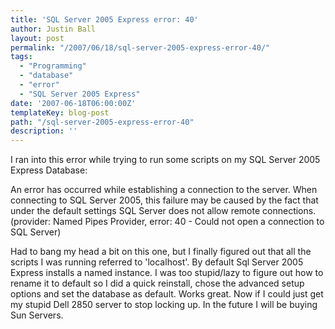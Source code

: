 ```yaml
---
title: 'SQL Server 2005 Express error: 40'
author: Justin Ball
layout: post
permalink: "/2007/06/18/sql-server-2005-express-error-40/"
tags:
  - "Programming"
  - "database"
  - "error"
  - "SQL Server 2005 Express"
date: '2007-06-18T06:00:00Z'
templateKey: blog-post
path: "/sql-server-2005-express-error-40"
description: ''
---
```


I ran into this error while trying to run some scripts on my SQL Server 2005 Express Database:

An error has occurred while establishing a connection to the server. When connecting to SQL Server 2005, this failure may be caused by the fact that under the default settings SQL Server does not allow remote connections. (provider: Named Pipes Provider, error: 40 - Could not open a connection to SQL Server)

Had to bang my head a bit on this one, but I finally figured out that all the scripts I was running referred to 'localhost'. By default Sql Server 2005 Express installs a named instance. I was too stupid/lazy to figure out how to rename it to default so I did a quick reinstall, chose the advanced setup options and set the database as default. Works great. Now if I could just get my stupid Dell 2850 server to stop locking up. In the future I will be buying Sun Servers.
